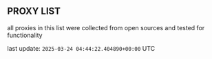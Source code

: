 ## PROXY LIST

all proxies in this list were collected from open sources and tested for functionality

last update: `2025-03-24 04:44:22.404890+00:00` UTC